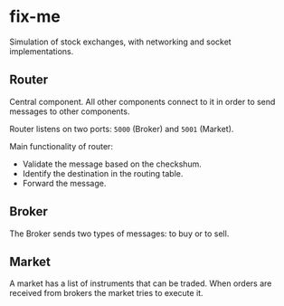 # fix-me
Simulation of stock exchanges, with networking and socket implementations.
## Router
Central component. All other components connect 
to it in order to send messages to other components.

Router listens on two ports: `5000` (Broker) and `5001` (Market).

Main functionality of router:
- Validate the message based on the checkshum.
- Identify the destination in the routing table.
- Forward the message.

## Broker
The Broker sends two types of messages: to buy or to sell.

## Market
A market has a list of instruments that can be traded. When orders are received from
brokers the market tries to execute it. 
